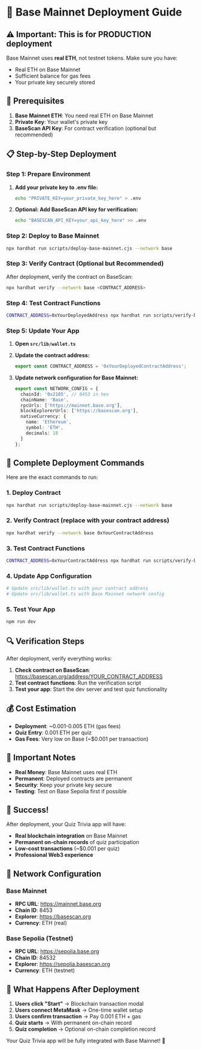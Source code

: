 # 🚀 Base Mainnet Deployment Guide

## ⚠️ Important: This is for PRODUCTION deployment

Base Mainnet uses **real ETH**, not testnet tokens. Make sure you have:
- Real ETH on Base Mainnet
- Sufficient balance for gas fees
- Your private key securely stored

## 🔧 Prerequisites

1. **Base Mainnet ETH**: You need real ETH on Base Mainnet
2. **Private Key**: Your wallet's private key
3. **BaseScan API Key**: For contract verification (optional but recommended)

## 📋 Step-by-Step Deployment

### Step 1: Prepare Environment

1. **Add your private key to .env file:**
   ```bash
   echo "PRIVATE_KEY=your_private_key_here" > .env
   ```

2. **Optional: Add BaseScan API key for verification:**
   ```bash
   echo "BASESCAN_API_KEY=your_api_key_here" >> .env
   ```

### Step 2: Deploy to Base Mainnet

```bash
npx hardhat run scripts/deploy-base-mainnet.cjs --network base
```

### Step 3: Verify Contract (Optional but Recommended)

After deployment, verify the contract on BaseScan:

```bash
npx hardhat verify --network base <CONTRACT_ADDRESS>
```

### Step 4: Test Contract Functions

```bash
CONTRACT_ADDRESS=0xYourDeployedAddress npx hardhat run scripts/verify-base-mainnet.cjs --network base
```

### Step 5: Update Your App

1. **Open `src/lib/wallet.ts`**
2. **Update the contract address:**
   ```typescript
   export const CONTRACT_ADDRESS = '0xYourDeployedContractAddress';
   ```

3. **Update network configuration for Base Mainnet:**
   ```typescript
   export const NETWORK_CONFIG = {
     chainId: '0x2105', // 8453 in hex
     chainName: 'Base',
     rpcUrls: ['https://mainnet.base.org'],
     blockExplorerUrls: ['https://basescan.org'],
     nativeCurrency: {
       name: 'Ethereum',
       symbol: 'ETH',
       decimals: 18
     }
   };
   ```

## 🎯 Complete Deployment Commands

Here are the exact commands to run:

### 1. Deploy Contract
```bash
npx hardhat run scripts/deploy-base-mainnet.cjs --network base
```

### 2. Verify Contract (replace with your contract address)
```bash
npx hardhat verify --network base 0xYourContractAddress
```

### 3. Test Contract Functions
```bash
CONTRACT_ADDRESS=0xYourContractAddress npx hardhat run scripts/verify-base-mainnet.cjs --network base
```

### 4. Update App Configuration
```bash
# Update src/lib/wallet.ts with your contract address
# Update src/lib/wallet.ts with Base Mainnet network config
```

### 5. Test Your App
```bash
npm run dev
```

## 🔍 Verification Steps

After deployment, verify everything works:

1. **Check contract on BaseScan**: https://basescan.org/address/YOUR_CONTRACT_ADDRESS
2. **Test contract functions**: Run the verification script
3. **Test your app**: Start the dev server and test quiz functionality

## 💰 Cost Estimation

- **Deployment**: ~0.001-0.005 ETH (gas fees)
- **Quiz Entry**: 0.001 ETH per quiz
- **Gas Fees**: Very low on Base (~$0.001 per transaction)

## 🚨 Important Notes

- **Real Money**: Base Mainnet uses real ETH
- **Permanent**: Deployed contracts are permanent
- **Security**: Keep your private key secure
- **Testing**: Test on Base Sepolia first if possible

## 🎉 Success!

After deployment, your Quiz Trivia app will have:
- **Real blockchain integration** on Base Mainnet
- **Permanent on-chain records** of quiz participation
- **Low-cost transactions** (~$0.001 per quiz)
- **Professional Web3 experience**

## 🔄 Network Configuration

### Base Mainnet
- **RPC URL**: https://mainnet.base.org
- **Chain ID**: 8453
- **Explorer**: https://basescan.org
- **Currency**: ETH (real)

### Base Sepolia (Testnet)
- **RPC URL**: https://sepolia.base.org
- **Chain ID**: 84532
- **Explorer**: https://sepolia.basescan.org
- **Currency**: ETH (testnet)

## 🎯 What Happens After Deployment

1. **Users click "Start"** → Blockchain transaction modal
2. **Users connect MetaMask** → One-time wallet setup
3. **Users confirm transaction** → Pay 0.001 ETH + gas
4. **Quiz starts** → With permanent on-chain record
5. **Quiz completion** → Optional on-chain completion record

Your Quiz Trivia app will be fully integrated with Base Mainnet! 🚀
